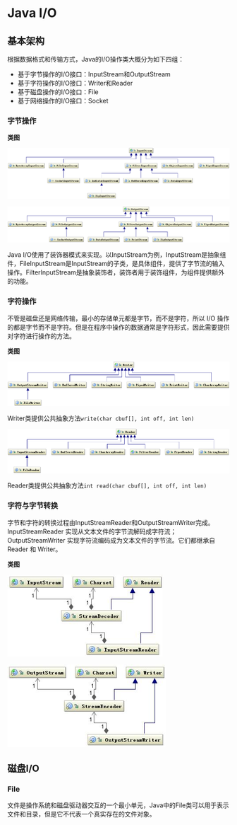 # Java I/O

## 基本架构

根据数据格式和传输方式，Java的I/O操作类大概分为如下四组：

+ 基于字节操作的I/O接口：InputStream和OutputStream
+ 基于字符操作的I/O接口：Writer和Reader
+ 基于磁盘操作的I/O接口：File
+ 基于网络操作的I/O接口：Socket

### 字节操作

__类图__

![](./img/InputStream.png)

![](./img/OutputStream.png)

Java I/O使用了装饰器模式来实现。以InputStream为例，InputStream是抽象组件，FileInputStream是InputStream的子类，是具体组件，提供了字节流的输入操作。FilterInputStream是抽象装饰者，装饰者用于装饰组件，为组件提供额外的功能。


### 字符操作

不管是磁盘还是网络传输，最小的存储单元都是字节，而不是字符，所以 I/O 操作的都是字节而不是字符。但是在程序中操作的数据通常是字符形式，因此需要提供对字符进行操作的方法。

__类图__

![](./img/Writer.png)

Writer类提供公共抽象方法`write(char cbuf[], int off, int len)`

![](./img/Reader.png)

Reader类提供公共抽象方法`int read(char cbuf[], int off, int len)`

### 字符与字节转换

字节和字符的转换过程由InputStreamReader和OutputStreamWriter完成。InputStreamReader 实现从文本文件的字节流解码成字符流；OutputStreamWriter 实现字符流编码成为文本文件的字节流。它们都继承自 Reader 和 Writer。

__类图__

![](./img/InputStreamReader.jpg)

![](./img/OutputStreamWriter.jpg)

## 磁盘I/O

### File

文件是操作系统和磁盘驱动器交互的一个最小单元，Java中的File类可以用于表示文件和目录，但是它不代表一个真实存在的文件对象。
